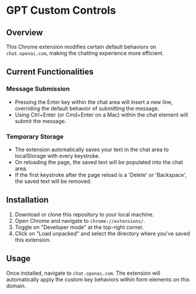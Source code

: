 # GPT Custom Controls

## Overview

This Chrome extension modifies certain default behaviors on `chat.openai.com`, making the chatting experience more efficient. 

## Current Functionalities

### Message Submission
- Pressing the Enter key within the chat area will insert a new line, overriding the default behavior of submitting the message.
- Using Ctrl+Enter (or Cmd+Enter on a Mac) within the chat element will submit the message.

### Temporary Storage
- The extension automatically saves your text in the chat area to localStorage with every keystroke.
- On reloading the page, the saved text will be populated into the chat area.
- If the first keystroke after the page reload is a 'Delete' or 'Backspace', the saved text will be removed.

## Installation

1. Download or clone this repository to your local machine.
2. Open Chrome and navigate to `chrome://extensions/`.
3. Toggle on "Developer mode" at the top-right corner.
4. Click on "Load unpacked" and select the directory where you've saved this extension.

## Usage

Once installed, navigate to `chat.openai.com`. The extension will automatically apply the custom key behaviors within form elements on this domain.
